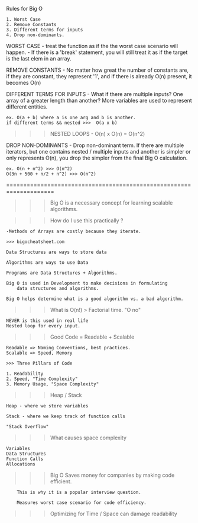 Rules for Big O

    1. Worst Case
    2. Remove Constants
    3. Different terms for inputs
    4. Drop non-dominants.

WORST CASE - treat the function as if the the worst case scenario will happen. - If there is a 'break' statement, you will still treat it as if the target is the last elem in an array.

REMOVE CONSTANTS - No matter how great the number of constants are, if they are constant, they represent '1', and if there is already O(n) present, it becomes O(n)

DIFFERENT TERMS FOR INPUTS - What if there are multiple inputs? One array of a greater length than another? More variables are used to represent different entities.

    ex. O(a + b) where a is one arg and b is another.
    if different terms && nested >>>  O(a x b)

> > > NESTED LOOPS - O(n) x O(n) = O(n^2)

DROP NON-DOMINANTS - Drop non-dominant term. If there are multiple iterators, but one contains nested / multiple inputs and another is simpler or only represents O(n), you drop the simpler from the final Big O calculation.

    ex. O(n + n^2) >>> O(n^2)
    O(3n + 500 + n/2 + n^2) >>> O(n^2)

====================================================================

> > > Big O is a necessary concept for learning scalable algorithms.

> > > How do I use this practically ?

    -Methods of Arrays are costly because they iterate.

    >>> bigocheatsheet.com

    Data Structures are ways to store data

    Algorithms are ways to use Data

    Programs are Data Structures + Algorithms.

    Big O is used in Development to make decisions in formulating
        data structures and algorithms.

    Big O helps determine what is a good algorithm vs. a bad algorithm.

> > > What is O(n!) > Factorial time. "O no"

    NEVER is this used in real life
    Nested loop for every input.

> > > Good Code = Readable + Scalable

    Readable => Naming Conventions, best practices.
    Scalable => Speed, Memory

    >>> Three Pillars of Code

    1. Readability
    2. Speed, "Time Complexity"
    3. Memory Usage, "Space Complexity"

> > > Heap / Stack

    Heap - where we store variables

    Stack - where we keep track of function calls

    "Stack Overflow"

> > > What causes space complexity

    Variables
    Data Structures
    Function Calls
    Allocations

> > > Big O Saves money for companies by making code efficient.

        This is why it is a popular interview question.

        Measures worst case scenario for code efficiency.

> > > Optimizing for Time / Space can damage readability
